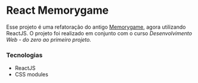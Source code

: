 # React Memorygame

Esse projeto é uma refatoração do antigo [Memorygame](https://github.com/marcoskloss/memory-game), agora utilizando ReactJS. O projeto foi realizado em conjunto com o curso *Desenvolvimento Web - do zero ao primeiro projeto.*

### Tecnologias
 - ReactJS
 - CSS modules
